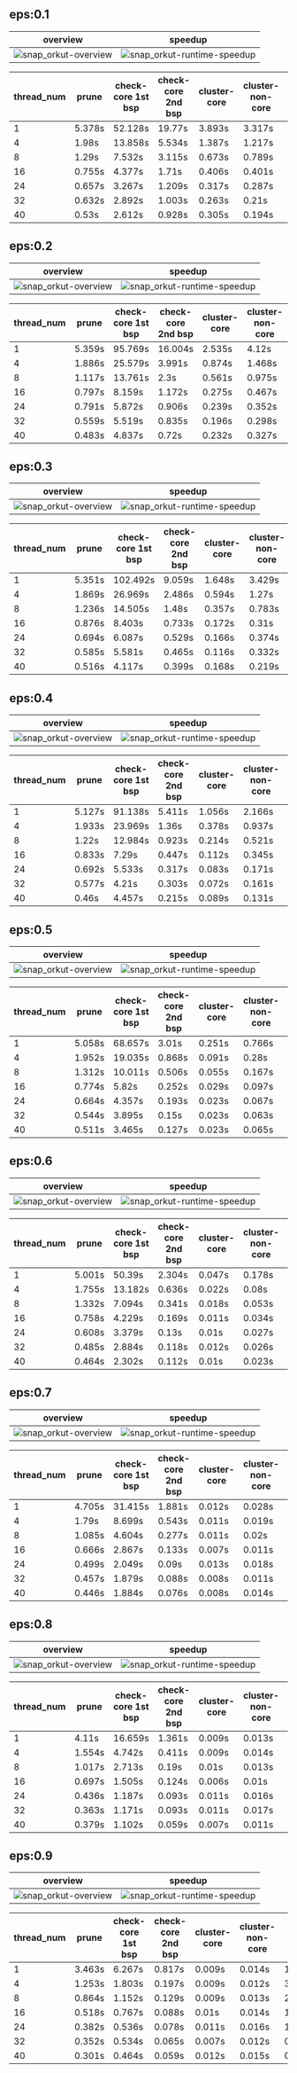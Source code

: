 ## eps:0.1

overview | speedup
--- | ---
![snap_orkut-overview](../../figures/scalability_new4_all_in_parallel_deg_scheduler/snap_orkut-eps:0.1-min_pts:5-overview.png) | ![snap_orkut-runtime-speedup](../../figures/scalability_new4_all_in_parallel_deg_scheduler/snap_orkut-eps:0.1-min_pts:5-runtime-speedup.png)

thread_num | prune | check-core 1st bsp | check-core 2nd bsp | cluster-core | cluster-non-core | total | total speedup
--- | --- | --- | --- | --- | --- | --- | ---
1 | 5.378s | 52.128s | 19.77s | 3.893s | 3.317s | 84.49s | 1.000
4 | 1.98s | 13.858s | 5.534s | 1.387s | 1.217s | 23.979s | 3.523
8 | 1.29s | 7.532s | 3.115s | 0.673s | 0.789s | 13.401s | 6.305
16 | 0.755s | 4.377s | 1.71s | 0.406s | 0.401s | 7.652s | 11.042
24 | 0.657s | 3.267s | 1.209s | 0.317s | 0.287s | 5.741s | 14.717
32 | 0.632s | 2.892s | 1.003s | 0.263s | 0.21s | 5.003s | 16.888
40 | 0.53s | 2.612s | 0.928s | 0.305s | 0.194s | 4.571s | 18.484

## eps:0.2

overview | speedup
--- | ---
![snap_orkut-overview](../../figures/scalability_new4_all_in_parallel_deg_scheduler/snap_orkut-eps:0.2-min_pts:5-overview.png) | ![snap_orkut-runtime-speedup](../../figures/scalability_new4_all_in_parallel_deg_scheduler/snap_orkut-eps:0.2-min_pts:5-runtime-speedup.png)

thread_num | prune | check-core 1st bsp | check-core 2nd bsp | cluster-core | cluster-non-core | total | total speedup
--- | --- | --- | --- | --- | --- | --- | ---
1 | 5.359s | 95.769s | 16.004s | 2.535s | 4.12s | 123.79s | 1.000
4 | 1.886s | 25.579s | 3.991s | 0.874s | 1.468s | 33.801s | 3.662
8 | 1.117s | 13.761s | 2.3s | 0.561s | 0.975s | 18.717s | 6.614
16 | 0.797s | 8.159s | 1.172s | 0.275s | 0.467s | 10.872s | 11.386
24 | 0.791s | 5.872s | 0.906s | 0.239s | 0.352s | 8.163s | 15.165
32 | 0.559s | 5.519s | 0.835s | 0.196s | 0.298s | 7.411s | 16.704
40 | 0.483s | 4.837s | 0.72s | 0.232s | 0.327s | 6.602s | 18.750

## eps:0.3

overview | speedup
--- | ---
![snap_orkut-overview](../../figures/scalability_new4_all_in_parallel_deg_scheduler/snap_orkut-eps:0.3-min_pts:5-overview.png) | ![snap_orkut-runtime-speedup](../../figures/scalability_new4_all_in_parallel_deg_scheduler/snap_orkut-eps:0.3-min_pts:5-runtime-speedup.png)

thread_num | prune | check-core 1st bsp | check-core 2nd bsp | cluster-core | cluster-non-core | total | total speedup
--- | --- | --- | --- | --- | --- | --- | ---
1 | 5.351s | 102.492s | 9.059s | 1.648s | 3.429s | 121.982s | 1.000
4 | 1.869s | 26.969s | 2.486s | 0.594s | 1.27s | 33.192s | 3.675
8 | 1.236s | 14.505s | 1.48s | 0.357s | 0.783s | 18.364s | 6.642
16 | 0.876s | 8.403s | 0.733s | 0.172s | 0.31s | 10.496s | 11.622
24 | 0.694s | 6.087s | 0.529s | 0.166s | 0.374s | 7.852s | 15.535
32 | 0.585s | 5.581s | 0.465s | 0.116s | 0.332s | 7.083s | 17.222
40 | 0.516s | 4.117s | 0.399s | 0.168s | 0.219s | 5.422s | 22.498

## eps:0.4

overview | speedup
--- | ---
![snap_orkut-overview](../../figures/scalability_new4_all_in_parallel_deg_scheduler/snap_orkut-eps:0.4-min_pts:5-overview.png) | ![snap_orkut-runtime-speedup](../../figures/scalability_new4_all_in_parallel_deg_scheduler/snap_orkut-eps:0.4-min_pts:5-runtime-speedup.png)

thread_num | prune | check-core 1st bsp | check-core 2nd bsp | cluster-core | cluster-non-core | total | total speedup
--- | --- | --- | --- | --- | --- | --- | ---
1 | 5.127s | 91.138s | 5.411s | 1.056s | 2.166s | 104.9s | 1.000
4 | 1.933s | 23.969s | 1.36s | 0.378s | 0.937s | 28.579s | 3.671
8 | 1.22s | 12.984s | 0.923s | 0.214s | 0.521s | 15.865s | 6.612
16 | 0.833s | 7.29s | 0.447s | 0.112s | 0.345s | 9.03s | 11.617
24 | 0.692s | 5.533s | 0.317s | 0.083s | 0.171s | 6.798s | 15.431
32 | 0.577s | 4.21s | 0.303s | 0.072s | 0.161s | 5.325s | 19.700
40 | 0.46s | 4.457s | 0.215s | 0.089s | 0.131s | 5.356s | 19.586

## eps:0.5

overview | speedup
--- | ---
![snap_orkut-overview](../../figures/scalability_new4_all_in_parallel_deg_scheduler/snap_orkut-eps:0.5-min_pts:5-overview.png) | ![snap_orkut-runtime-speedup](../../figures/scalability_new4_all_in_parallel_deg_scheduler/snap_orkut-eps:0.5-min_pts:5-runtime-speedup.png)

thread_num | prune | check-core 1st bsp | check-core 2nd bsp | cluster-core | cluster-non-core | total | total speedup
--- | --- | --- | --- | --- | --- | --- | ---
1 | 5.058s | 68.657s | 3.01s | 0.251s | 0.766s | 77.744s | 1.000
4 | 1.952s | 19.035s | 0.868s | 0.091s | 0.28s | 22.23s | 3.497
8 | 1.312s | 10.011s | 0.506s | 0.055s | 0.167s | 12.054s | 6.450
16 | 0.774s | 5.82s | 0.252s | 0.029s | 0.097s | 6.974s | 11.148
24 | 0.664s | 4.357s | 0.193s | 0.023s | 0.067s | 5.307s | 14.649
32 | 0.544s | 3.895s | 0.15s | 0.023s | 0.063s | 4.679s | 16.616
40 | 0.511s | 3.465s | 0.127s | 0.023s | 0.065s | 4.194s | 18.537

## eps:0.6

overview | speedup
--- | ---
![snap_orkut-overview](../../figures/scalability_new4_all_in_parallel_deg_scheduler/snap_orkut-eps:0.6-min_pts:5-overview.png) | ![snap_orkut-runtime-speedup](../../figures/scalability_new4_all_in_parallel_deg_scheduler/snap_orkut-eps:0.6-min_pts:5-runtime-speedup.png)

thread_num | prune | check-core 1st bsp | check-core 2nd bsp | cluster-core | cluster-non-core | total | total speedup
--- | --- | --- | --- | --- | --- | --- | ---
1 | 5.001s | 50.39s | 2.304s | 0.047s | 0.178s | 57.922s | 1.000
4 | 1.755s | 13.182s | 0.636s | 0.022s | 0.08s | 15.677s | 3.695
8 | 1.332s | 7.094s | 0.341s | 0.018s | 0.053s | 8.842s | 6.551
16 | 0.758s | 4.229s | 0.169s | 0.011s | 0.034s | 5.203s | 11.132
24 | 0.608s | 3.379s | 0.13s | 0.01s | 0.027s | 4.157s | 13.934
32 | 0.485s | 2.884s | 0.118s | 0.012s | 0.026s | 3.527s | 16.422
40 | 0.464s | 2.302s | 0.112s | 0.01s | 0.023s | 2.913s | 19.884

## eps:0.7

overview | speedup
--- | ---
![snap_orkut-overview](../../figures/scalability_new4_all_in_parallel_deg_scheduler/snap_orkut-eps:0.7-min_pts:5-overview.png) | ![snap_orkut-runtime-speedup](../../figures/scalability_new4_all_in_parallel_deg_scheduler/snap_orkut-eps:0.7-min_pts:5-runtime-speedup.png)

thread_num | prune | check-core 1st bsp | check-core 2nd bsp | cluster-core | cluster-non-core | total | total speedup
--- | --- | --- | --- | --- | --- | --- | ---
1 | 4.705s | 31.415s | 1.881s | 0.012s | 0.028s | 38.045s | 1.000
4 | 1.79s | 8.699s | 0.543s | 0.011s | 0.019s | 11.065s | 3.438
8 | 1.085s | 4.604s | 0.277s | 0.011s | 0.02s | 6.0s | 6.341
16 | 0.666s | 2.867s | 0.133s | 0.007s | 0.011s | 3.687s | 10.319
24 | 0.499s | 2.049s | 0.09s | 0.013s | 0.018s | 2.67s | 14.249
32 | 0.457s | 1.879s | 0.088s | 0.008s | 0.011s | 2.446s | 15.554
40 | 0.446s | 1.884s | 0.076s | 0.008s | 0.014s | 2.429s | 15.663

## eps:0.8

overview | speedup
--- | ---
![snap_orkut-overview](../../figures/scalability_new4_all_in_parallel_deg_scheduler/snap_orkut-eps:0.8-min_pts:5-overview.png) | ![snap_orkut-runtime-speedup](../../figures/scalability_new4_all_in_parallel_deg_scheduler/snap_orkut-eps:0.8-min_pts:5-runtime-speedup.png)

thread_num | prune | check-core 1st bsp | check-core 2nd bsp | cluster-core | cluster-non-core | total | total speedup
--- | --- | --- | --- | --- | --- | --- | ---
1 | 4.11s | 16.659s | 1.361s | 0.009s | 0.013s | 22.155s | 1.000
4 | 1.554s | 4.742s | 0.411s | 0.009s | 0.014s | 6.733s | 3.291
8 | 1.017s | 2.713s | 0.19s | 0.01s | 0.013s | 3.946s | 5.615
16 | 0.697s | 1.505s | 0.124s | 0.006s | 0.01s | 2.344s | 9.452
24 | 0.436s | 1.187s | 0.093s | 0.011s | 0.016s | 1.747s | 12.682
32 | 0.363s | 1.171s | 0.093s | 0.011s | 0.017s | 1.657s | 13.371
40 | 0.379s | 1.102s | 0.059s | 0.007s | 0.011s | 1.56s | 14.202

## eps:0.9

overview | speedup
--- | ---
![snap_orkut-overview](../../figures/scalability_new4_all_in_parallel_deg_scheduler/snap_orkut-eps:0.9-min_pts:5-overview.png) | ![snap_orkut-runtime-speedup](../../figures/scalability_new4_all_in_parallel_deg_scheduler/snap_orkut-eps:0.9-min_pts:5-runtime-speedup.png)

thread_num | prune | check-core 1st bsp | check-core 2nd bsp | cluster-core | cluster-non-core | total | total speedup
--- | --- | --- | --- | --- | --- | --- | ---
1 | 3.463s | 6.267s | 0.817s | 0.009s | 0.014s | 10.573s | 1.000
4 | 1.253s | 1.803s | 0.197s | 0.009s | 0.012s | 3.278s | 3.225
8 | 0.864s | 1.152s | 0.129s | 0.009s | 0.013s | 2.17s | 4.872
16 | 0.518s | 0.767s | 0.088s | 0.01s | 0.014s | 1.4s | 7.552
24 | 0.382s | 0.536s | 0.078s | 0.011s | 0.016s | 1.026s | 10.305
32 | 0.352s | 0.534s | 0.065s | 0.007s | 0.012s | 0.972s | 10.878
40 | 0.301s | 0.464s | 0.059s | 0.012s | 0.015s | 0.854s | 12.381

